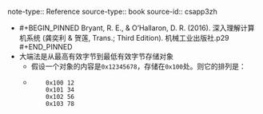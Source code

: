 note-type:: Reference
source-type:: book
source-id:: csapp3zh

- #+BEGIN_PINNED
  Bryant, R. E., & O’Hallaron, D. R. (2016). 深入理解计算机系统 (龚奕利 & 贺莲, Trans.; Third Edition). 机械工业出版社.p29
  #+END_PINNED
- 大端法是从最高有效字节到最低有效字节存储对象
	- 假设一个对象的内容是`0x12345678`，存储在`0x100`处。则它的排列是：
	- ``` text
	  	  0x100 12
	  	  0x101 34
	  	  0x102 56
	  	  0x103 78
	  ```